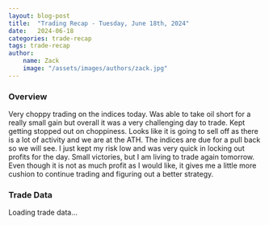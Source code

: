 ```yaml
---
layout: blog-post
title:  "Trading Recap - Tuesday, June 18th, 2024"
date:   2024-06-18
categories: trade-recap
tags: trade-recap
author:
    name: Zack
    image: "/assets/images/authors/zack.jpg"
---
```


### Overview
Very choppy trading on the indices today. Was able to take oil short for a really small gain but overall it was a very challenging day to trade. Kept getting stopped out on choppiness. Looks like it is going to sell off as there is a lot of activity and we are at the ATH. The indices are due for a pull back so we will see. I just kept my risk low and was very quick in locking out profits for the day. Small victories, but I am living to trade again tomorrow. Even though it is not as much profit as I would like, it gives me a little more cushion to continue trading and figuring out a better strategy.


### Trade Data

<div class="trade-table-container">
<div id="trade-table-placeholder">Loading trade data...</div>

<script>
  document.addEventListener("DOMContentLoaded", function() {
    const tradeDate = "2024-06-18";  // Replace with the date of the trades you want to display
    const apiEndpoint = "https://x6vqzeow7a.execute-api.us-east-1.amazonaws.com/default/get-trade-recaps";
    fetchTradeData(tradeDate, 'trade-table-placeholder', apiEndpoint);
  });
</script>


</div>